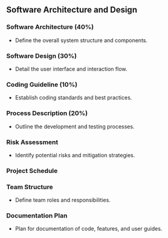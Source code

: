 ## Software Architecture and Design

### Software Architecture (40%)
- Define the overall system structure and components.

### Software Design (30%)
- Detail the user interface and interaction flow.

### Coding Guideline (10%)
- Establish coding standards and best practices.

### Process Description (20%)
- Outline the development and testing processes.

### Risk Assessment
- Identify potential risks and mitigation strategies.

### Project Schedule

### Team Structure
- Define team roles and responsibilities.

### Documentation Plan
- Plan for documentation of code, features, and user guides.
